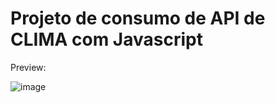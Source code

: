 # Projeto de consumo de API de CLIMA com Javascript

Preview:

![image](https://user-images.githubusercontent.com/89668742/154145403-f7952750-912e-4154-b4b5-f9621ae56285.png)
